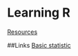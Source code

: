 # Learning R 

 
[Resources](https://livefreeordichotomize.com/2020/07/02/so-you-want-to-learn-r/)

##Links
[Basic statistic](https://tinystats.github.io/teacups-giraffes-and-statistics/03_mean.html)
